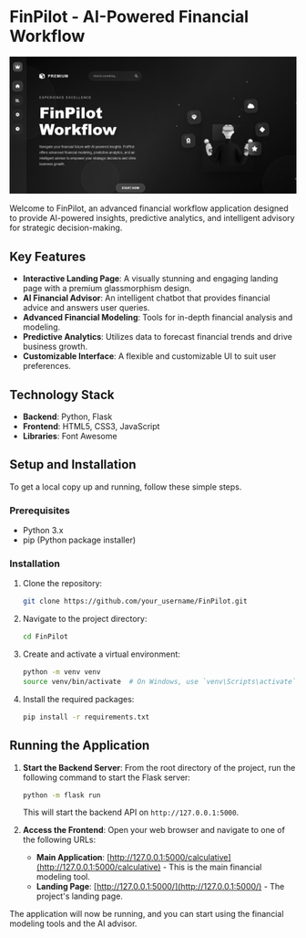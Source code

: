 # FinPilot - AI-Powered Financial Workflow

![FinPilot Banner](./svg/sdk.png)

Welcome to FinPilot, an advanced financial workflow application designed to provide AI-powered insights, predictive analytics, and intelligent advisory for strategic decision-making.

## Key Features

- **Interactive Landing Page**: A visually stunning and engaging landing page with a premium glassmorphism design.
- **AI Financial Advisor**: An intelligent chatbot that provides financial advice and answers user queries.
- **Advanced Financial Modeling**: Tools for in-depth financial analysis and modeling.
- **Predictive Analytics**: Utilizes data to forecast financial trends and drive business growth.
- **Customizable Interface**: A flexible and customizable UI to suit user preferences.

## Technology Stack

- **Backend**: Python, Flask
- **Frontend**: HTML5, CSS3, JavaScript
- **Libraries**: Font Awesome

## Setup and Installation

To get a local copy up and running, follow these simple steps.

### Prerequisites

- Python 3.x
- pip (Python package installer)

### Installation

1. Clone the repository:
   ```sh
   git clone https://github.com/your_username/FinPilot.git
   ```
2. Navigate to the project directory:
   ```sh
   cd FinPilot
   ```
3. Create and activate a virtual environment:
   ```sh
   python -m venv venv
   source venv/bin/activate  # On Windows, use `venv\Scripts\activate`
   ```
4. Install the required packages:
   ```sh
   pip install -r requirements.txt
   ```

## Running the Application

1.  **Start the Backend Server**:
    From the root directory of the project, run the following command to start the Flask server:
    ```sh
    python -m flask run
    ```
    This will start the backend API on `http://127.0.0.1:5000`.

2.  **Access the Frontend**:
    Open your web browser and navigate to one of the following URLs:
    -   **Main Application**: [http://127.0.0.1:5000/calculative](http://127.0.0.1:5000/calculative) - This is the main financial modeling tool.
    -   **Landing Page**: [http://127.0.0.1:5000/](http://127.0.0.1:5000/) - The project's landing page.

The application will now be running, and you can start using the financial modeling tools and the AI advisor.
